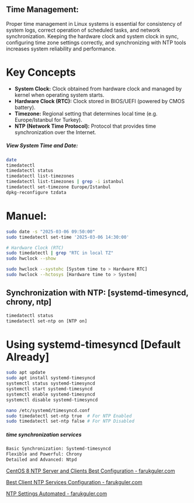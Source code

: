 ## Time Management:
Proper time management in Linux systems is essential for consistency of system logs, correct operation of scheduled tasks, and network synchronization.
Keeping the hardware clock and system clock in sync, configuring time zone settings correctly, and synchronizing with NTP tools increases system reliability and performance.

# Key Concepts

- **System Clock:** Clock obtained from hardware clock and managed by kernel when operating system starts.
- **Hardware Clock (RTC):** Clock stored in BIOS/UEFI (powered by CMOS battery).
- **Timezone:** Regional setting that determines local time (e.g. Europe/Istanbul for Turkey).
- **NTP (Network Time Protocol):** Protocol that provides time synchronization over the Internet.

##### View System Time and Date:

```sh
date
timedatectl
timedatectl status
timedatectl list-timezones
timedatectl list-timezones | grep -i istanbul
timedatectl set-timezone Europe/Istanbul
dpkg-reconfigure tzdata
```
# Manuel:
```sh
sudo date -s "2025-03-06 09:50:00"
sudo timedatectl set-time '2025-03-06 14:30:00'
```

```sh
# Hardware Clock (RTC)
sudo timedatectl | grep "RTC in local TZ"
sudo hwclock --show

sudo hwclock --systohc [System time to > Hardware RTC]
sudo hwclock --hctosys [Hardware time to > System]
```

## Synchronization with NTP: [systemd-timesyncd, chrony, ntp]
```sh
timedatectl status
timedatectl set-ntp on [NTP on]
```

# Using systemd-timesyncd [Default Already]
```sh
sudo apt update
sudo apt install systemd-timesyncd
systemctl status systemd-timesyncd
systemctl start systemd-timesyncd
systemctl enable systemd-timesyncd
systemctl disable systemd-timesyncd

nano /etc/systemd/timesyncd.conf
sudo timedatectl set-ntp true  # For NTP Enabled
sudo timedatectl set-ntp false # For NTP Disabled
```

##### time synchronization services
```sh
Basic Synchronization: Systemd-timesyncd
Flexible and Powerful: Chrony
Detailed and Advanced: Ntpd
```
[CentOS 8 NTP Server and Clients Best Configuration - farukguler.com](https://farukguler.com/posts/centos8-ntp-server-and-clients-best-configuration/)

[Best Client NTP Services Configuration - farukguler.com](https://farukguler.com/posts/best-client-ntp-services-configuration/)

[NTP Settings Automated - farukguler.com](https://farukguler.com/posts/ntp-settings-automated/)
